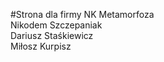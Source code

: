 #Strona dla firmy NK Metamorfoza<br/>
Nikodem Szczepaniak<br/>
Dariusz Staśkiewicz<br/>
Miłosz Kurpisz<br/>